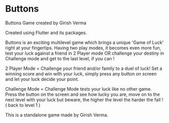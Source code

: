 # Buttons
Buttons Game created by Girish Verma

Created using Flutter and its packages.

Buttons is an exciting multilevel game which brings a unique 'Game of Luck' right at your fingertips. Having two play modes, it becomes even more fun, test your luck against a friend in 2 Player mode OR challenge your destiny in Challenge mode and get to the last level, if you can ! 

2 Player Mode
= Challenge your friend and/or family to a duel of luck! Set a winning score and win with your luck, simply press any button on screen and let your luck decide your point.

Challenge Mode
= Challenge Mode tests your luck like no other game. Press the button on the screen and see how lucky you are, move on to the next level with your luck but beware, the higher the level the harder the fall ! (  back to level 1 )




This is a standalone game made by Girish Verma.
